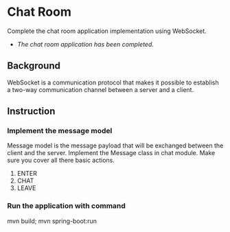 # Chat Room
Complete the chat room application implementation using WebSocket.
* _The chat room application has been completed._

## Background
WebSocket is a communication protocol that makes it possible to establish a two-way communication channel between a
server and a client.

## Instruction
### Implement the message model
Message model is the message payload that will be exchanged between the client and the server. Implement the Message
class in chat module. Make sure you cover all there basic actions.
1. ENTER
2. CHAT
3. LEAVE

### Run the application with command
mvn build; mvn spring-boot:run

